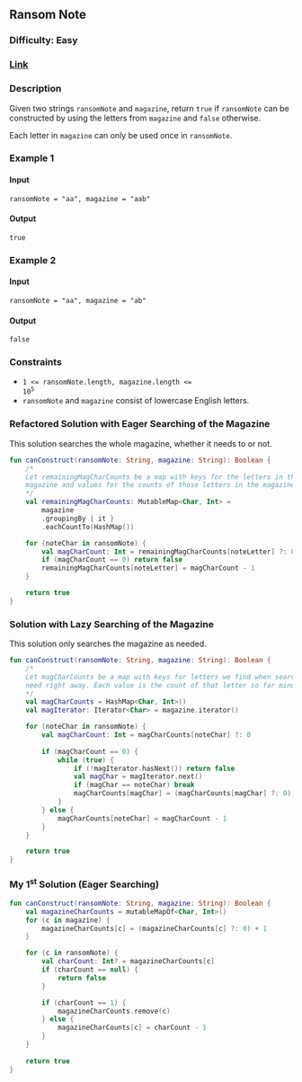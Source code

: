 ## Ransom Note
### Difficulty: Easy
### [Link](https://leetcode.com/problems/ransom-note/)

### Description

Given two strings `ransomNote` and `magazine`, return `true` if `ransomNote` can be constructed by using the letters from `magazine` and `false` otherwise.

Each letter in `magazine` can only be used once in `ransomNote`.

### Example 1

#### Input
`ransomNote = "aa", magazine = "aab"`

#### Output
`true`

### Example 2

#### Input
`ransomNote = "aa", magazine = "ab"`

#### Output
`false`

### Constraints
- <code>1 <= ransomNote.length, magazine.length <= 10<sup>5</sup></code>
- `ransomNote` and `magazine` consist of lowercase English letters.

### Refactored Solution with Eager Searching of the Magazine

This solution searches the whole magazine, whether it needs to or not.

```kotlin
fun canConstruct(ransomNote: String, magazine: String): Boolean {
    /*
    Let remainingMagCharCounts be a map with keys for the letters in the
    magazine and values for the counts of those letters in the magazine.
    */
    val remainingMagCharCounts: MutableMap<Char, Int> =
        magazine
        .groupingBy { it }
        .eachCountTo(HashMap())

    for (noteChar in ransomNote) {
        val magCharCount: Int = remainingMagCharCounts[noteLetter] ?: 0
        if (magCharCount == 0) return false
        remainingMagCharCounts[noteLetter] = magCharCount - 1
    }

    return true
}
```

### Solution with Lazy Searching of the Magazine

This solution only searches the magazine as needed.

```kotlin
fun canConstruct(ransomNote: String, magazine: String): Boolean {
    /*
    Let magCharCounts be a map with keys for letters we find when searching the magazine but don't
    need right away. Each value is the count of that letter so far minus the amount we used.
    */
    val magCharCounts = HashMap<Char, Int>()
    val magIterator: Iterator<Char> = magazine.iterator()

    for (noteChar in ransomNote) {
        val magCharCount: Int = magCharCounts[noteChar] ?: 0
        
        if (magCharCount == 0) {
            while (true) {
                if (!magIterator.hasNext()) return false
                val magChar = magIterator.next()
                if (magChar == noteChar) break
                magCharCounts[magChar] = (magCharCounts[magChar] ?: 0) + 1
            }
        } else {
            magCharCounts[noteChar] = magCharCount - 1
        }
    }

    return true
}
```

### My 1<sup>st</sup> Solution (Eager Searching)

```kotlin
fun canConstruct(ransomNote: String, magazine: String): Boolean {
    val magazineCharCounts = mutableMapOf<Char, Int>()
    for (c in magazine) {
        magazineCharCounts[c] = (magazineCharCounts[c] ?: 0) + 1
    }

    for (c in ransomNote) {
        val charCount: Int? = magazineCharCounts[c]
        if (charCount == null) {
            return false
        }

        if (charCount == 1) {
            magazineCharCounts.remove(c)
        } else {
            magazineCharCounts[c] = charCount - 1
        }
    }
    
    return true
}
```